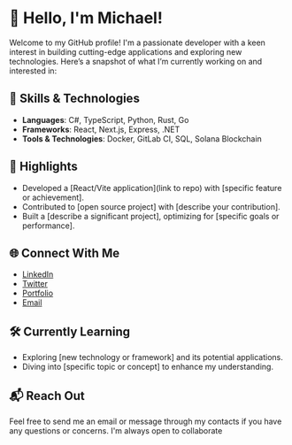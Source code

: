 # 👋 Hello, I'm Michael!

Welcome to my GitHub profile! I'm a passionate developer with a keen interest in building cutting-edge applications and exploring new technologies. Here’s a snapshot of what I’m currently working on and interested in:

## 💼 Skills & Technologies
- **Languages**: C#, TypeScript, Python, Rust, Go
- **Frameworks**: React, Next.js, Express, .NET
- **Tools & Technologies**: Docker, GitLab CI, SQL, Solana Blockchain

## 🌟 Highlights
- Developed a [React/Vite application](link to repo) with [specific feature or achievement].
- Contributed to [open source project] with [describe your contribution].
- Built a [describe a significant project], optimizing for [specific goals or performance].

## 🌐 Connect With Me
- [LinkedIn](https://www.linkedin.com/in/mjtpediglorio/)
- [Twitter](https://x.com/maykeeeeel_rs)
- [Portfolio](https://mjtpediglorio.com)
- [Email](mailto:mjtpediglorio@gmail.com)

## 🛠️ Currently Learning
- Exploring [new technology or framework] and its potential applications.
- Diving into [specific topic or concept] to enhance my understanding.

## 📬 Reach Out
Feel free to send me an email or message through my contacts if you have any questions or concerns. I'm always open to collaborate

